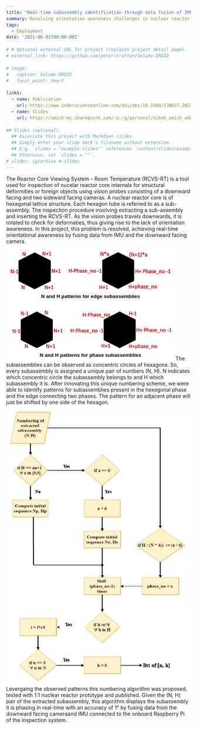 ```yaml
---
title: "Real-time subassembly identification through data fusion of IMU and camera for an nuclear reactor core inspection system"
summary: Resolving orientation awareness challenges in nuclear reactor core inspections through an innovative numbering scheme and data fusion of IMU and camera.
tags:
  - Employment
date: '2021-06-01T00:00:00Z'

# # Optional external URL for project (replaces project detail page).
# external_link: https://github.com/peterstratton/Volume-DROID

# image:
#   caption: Volume-DROID
#   focal_point: Smart

links:
  - name: Publication
    url: https://www.inderscienceonline.com/doi/abs/10.1504/IJNEST.2023.132651
  - name: Slides
    url: https://umich-my.sharepoint.com/:p:/g/personal/nibah_umich_edu/EZCsTqYZsxBGjAFp5k5WuEUB5N0gOSpENNT0QiZMe_sQvA?e=h7O5dI

## Slides (optional).
  ## Associate this project with Markdown slides.
  ## Simply enter your slide deck's filename without extension.
  ## E.g. `slides = "example-slides"` references `content/slides/example-slides.md`.
  ## Otherwise, set `slides = ""`.
# slides: igcarViva #-slides
---
```


The Reactor Core Viewing System – Room Temperature (RCVS-RT) is a tool used for inspection of nucelar reactor core internals for structural deformities or foreign objects using vision probes consisting of a downward facing and two sideward facing cameras. A nuclear reactor core is of hexagonal lattice structure. Each hexagon tube is referred to as a sub-assembly. The inspection procedure involving extracting a sub-assembly and inserting the RCVS-RT. As the vision probes travels downwards, it is rotated to check for deformaties, thus giving rise to the lack of orientation awareness. In this project, this problem is resolved, achieving real-time orientational awareness by fusing data from IMU and the downward facing camera.

![screen render text](phaseEdgePattern.png)
The subassemblies can be observed as concentric circles of hexagons. So, every subassembly is assigned a unique pair of numbers (N, H). N indicates which concentric circle the subassembly belongs to and H which subassembly it is. After innovating this unique numbering scheme, we were able to identify patterns for subassemblies present in the hexogonal phase and the edge connecting two phases. The pattern for an adjacent phase will just be shifted by one side of the hexagon.

![screen render text](numberingAlgo.png "Numbering Algorithm")
Levergaing the observed patterns this numbering algorithm was proposed, tested with 1:1 nuclear reactor prototype and published. Given the (N, H) pair of the extracted subassembly, this algorithm displays the subassembly it is phasing in real-time with an accuracy of 1° by fusing data from the downward facing cameraand IMU connected to the onboard Raspberry Pi of the inspection system. 
